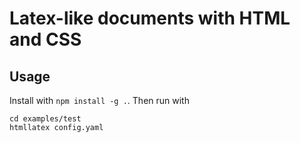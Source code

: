 # Latex-like documents with HTML and CSS

## Usage
Install with `npm install -g .`. Then run with

```
cd examples/test
htmllatex config.yaml
```
